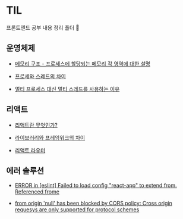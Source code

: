 # TIL
 프론트엔드 공부 내용 정리 폴더 💯

## 운영체제

- [메모리 구조 - 프로세스에 할당되는 메모리 각 영역에 대한 설명](https://github.com/smin0820/TIL/blob/main/%EC%9A%B4%EC%98%81%EC%B2%B4%EC%A0%9C/%EB%A9%94%EB%AA%A8%EB%A6%AC%20%EA%B5%AC%EC%A1%B0.md)

- [프로세와 스레드의 차이](https://github.com/smin0820/TIL/blob/main/%EC%9A%B4%EC%98%81%EC%B2%B4%EC%A0%9C/%ED%94%84%EB%A1%9C%EC%84%B8%EC%8A%A4%EC%99%80%20%EC%8A%A4%EB%A0%88%EB%93%9C%EC%9D%98%20%EC%B0%A8%EC%9D%B4.md)

- [멀티 프로세스 대신 멀티 스레드를 사용하는 이유](https://github.com/smin0820/TIL/blob/main/%EC%9A%B4%EC%98%81%EC%B2%B4%EC%A0%9C/%EB%A9%80%ED%8B%B0%20%ED%94%84%EB%A1%9C%EC%84%B8%EC%8A%A4%20%EB%8C%80%EC%8B%A0%20%EB%A9%80%ED%8B%B0%20%EC%8A%A4%EB%A0%88%EB%93%9C%EB%A5%BC%20%EC%82%AC%EC%9A%A9%ED%95%98%EB%8A%94%20%EC%9D%B4%EC%9C%A0.md)

## 리액트
- [리액트란 무엇인가?](https://github.com/smin0820/TIL/blob/main/%EB%A6%AC%EC%95%A1%ED%8A%B8/%EB%A6%AC%EC%95%A1%ED%8A%B8%EB%9E%80%20%EB%AC%B4%EC%97%87%EC%9D%B8%EA%B0%80.md)

- [라이브러리와 프레임워크의 차이](https://github.com/smin0820/TIL/blob/main/%EB%A6%AC%EC%95%A1%ED%8A%B8/%EB%9D%BC%EC%9D%B4%EB%B8%8C%EB%9F%AC%EB%A6%AC%EC%99%80%20%ED%94%84%EB%A0%88%EC%9E%84%EC%9B%8C%ED%81%AC%EC%9D%98%20%EC%B0%A8%EC%9D%B4%EC%A0%90.md)

- [리액트 라우터](https://github.com/smin0820/TIL/blob/main/%EB%A6%AC%EC%95%A1%ED%8A%B8/%EB%A6%AC%EC%95%A1%ED%8A%B8%20%EB%9D%BC%EC%9A%B0%ED%84%B0.md)

## 에러 솔루션
- [ERROR in [eslint] Failed to load config "react-app" to extend from. Referenced frome](https://github.com/smin0820/TIL/blob/main/%EC%97%90%EB%9F%AC%20%EC%86%94%EB%A3%A8%EC%85%98/yarn%20start%20%ED%9B%84%20app.js%20%EC%88%98%EC%A0%95%20%EC%8B%9C%20%EC%98%A4%EB%A5%98.md)

- [from origin 'null' has been blocked by CORS policy: Cross origin requesys are only supported for protocol schemes](https://github.com/smin0820/TIL/blob/main/%EC%97%90%EB%9F%AC%20%EC%86%94%EB%A3%A8%EC%85%98/CORS%20%EC%97%90%EB%9F%AC.md)

